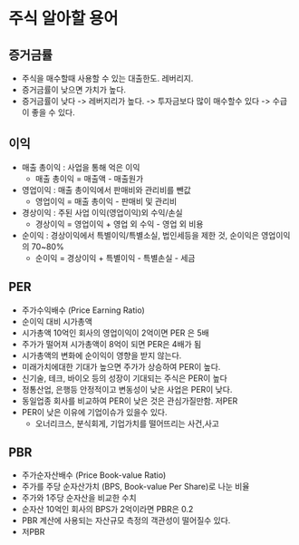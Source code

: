# 주식 알아할 용어

## 증거금률
- 주식을 매수할때 사용할 수 있는 대출한도. 레버리지.
- 증거금률이 낮으면 가치가 높다. 
- 증거금률이 낮다 -> 레버지리가 높다. -> 투자금보다 많이 매수할수 있다 -> 수급이 좋을 수 있다. 

## 이익
- 매출 총이익 : 사업을 통해 억은 이익
  - 매출 총이익 = 매출액 - 매출원가
- 영업이익 : 매출 총이익에서 판매비와 관리비를 뺀값
  - 영업이익 = 매출 총이익 - 판매비 및 관리비
- 경상이익 : 주된 사업 이익(영업이익)외 수익/손실
  - 경상이익 = 영업이익 + 영업 외 수익 - 영업 외 비용
- 순이익 : 경상이익에서 특별이익/특별소실, 법인세등을 제한 것, 순이익은 영업이익의 70~80%
  - 순이익 = 경상이익 + 특별이익 - 특별손실 - 세금
 
## PER 
- 주가수익배수 (Price Earning Ratio)
- 순이익 대비 시가총액 
- 시가총액 10억인 회사의 영업이익이 2억이면 PER 은 5배
- 주가가 떨어져 시가총액이 8억이 되면 PER은 4배가 됨
- 시가총액의 변화에 순이익이 영향을 받지 않는다.
- 미래가치에대한 기대가 높으면 주가가 상승하여 PER이 높다.
- 신기술, 테크, 바이오 등의 성장이 기대되는 주식은 PER이 높다
- 정통산업, 은행등 안정적이고 변동성이 낮은 사업은 PER이 낮다.
- 동일업종 회사를 비교하여 PER이 낮은 것은 관심가질만함. 저PER
- PER이 낮은 이유에 기업이슈가 있을수 있다.
  - 오너리크스, 분식회게, 기업가치를 떨어뜨리는 사건,사고

## PBR
- 주가순자산배수 (Price Book-value Ratio)
- 주가를 주당 순자산가치 (BPS, Book-value Per Share)로 나눈 비율
- 주가와 1주당 순자산을 비교한 수치
- 순자산 10억인 회사의 BPS가 2억이라면 PBR은 0.2
- PBR 계산에 사용되는 자산규모 측정의 객관성이 떨어질수 있다.
- 저PBR
